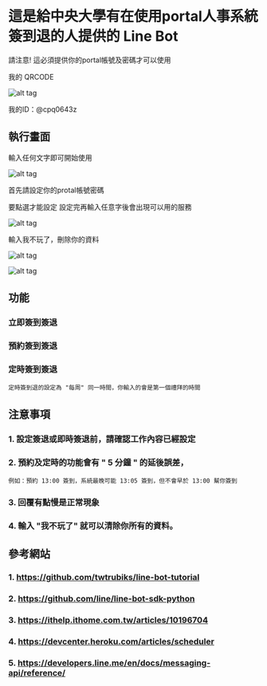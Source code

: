 # 這是給中央大學有在使用portal人事系統簽到退的人提供的 Line Bot

請注意! 這必須提供你的portal帳號及密碼才可以使用

我的 QRCODE

![alt tag](https://i.imgur.com/qCbbF2R.png)

我的ID：@cpq0643z

## 執行畫面

輸入任何文字即可開始使用

![alt tag](https://i.imgur.com/Sx8tesI.png?1)


首先請設定你的protal帳號密碼

要點選才能設定
設定完再輸入任意字後會出現可以用的服務

![alt tag](https://i.imgur.com/yYXWszS.png?1)

輸入我不玩了，刪除你的資料

![alt tag](https://i.imgur.com/SRQvVFO.png?1)

![alt tag](https://i.imgur.com/7Hlvw8q.png?1)

## 功能

### 立即簽到簽退


### 預約簽到簽退


### 定時簽到簽退

	定時簽到退的設定為 "每周" 同一時間，你輸入的會是第一個禮拜的時間


## 注意事項

### 1. 設定簽退或即時簽退前，請確認工作內容已經設定

### 2. 預約及定時的功能會有 " 5 分鐘 " 的延後誤差，
	例如：預約 13:00 簽到，系統最晚可能 13:05 簽到，但不會早於 13:00 幫你簽到

### 3. 回覆有點慢是正常現象

### 4. 輸入 "我不玩了" 就可以清除你所有的資料。


## 參考網站

### 1. https://github.com/twtrubiks/line-bot-tutorial

### 2. https://github.com/line/line-bot-sdk-python

### 3. https://ithelp.ithome.com.tw/articles/10196704

### 4. https://devcenter.heroku.com/articles/scheduler

### 5. https://developers.line.me/en/docs/messaging-api/reference/
